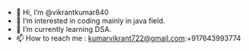 - 👋 Hi, I’m @vikrantkumar840
- 👀 I’m interested in coding mainly in java field.
- 🌱 I’m currently learning DSA.
- 📫 How to reach me : kumarvikrant722@gmail.com:+917643993774

<!---
vikrantkumar840/vikrantkumar840 is a ✨ special ✨ repository because its `README.md` (this file) appears on your GitHub profile.
You can click the Preview link to take a look at your changes.
--->
